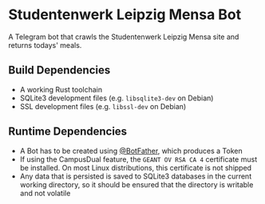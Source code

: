 # Studentenwerk Leipzig Mensa Bot
A Telegram bot that crawls the Studentenwerk Leipzig Mensa site and returns todays' meals.

## Build Dependencies
* A working Rust toolchain
* SQLite3 development files (e.g. `libsqlite3-dev` on Debian)
* SSL development files (e.g. `libssl-dev` on Debian)

## Runtime Dependencies
* A Bot has to be created using [@BotFather](https://t.me/BotFather), which produces a Token
* If using the CampusDual feature, the `GEANT OV RSA CA 4` certificate must be installed. On most Linux distributions, this certificate is not shipped
* Any data that is persisted is saved to SQLite3 databases in the current working directory, so it should be ensured that the directory is writable and not volatile
